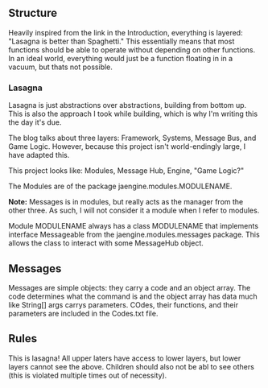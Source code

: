 ## Structure

Heavily inspired from the link in the Introduction, everything is layered: "Lasagna is better than Spaghetti." This essentially means that most functions should be able to operate without depending on other functions. In an ideal world, everything would just be a function floating in in a vacuum, but thats not possible.

### Lasagna 
Lasagna is just abstractions over abstractions, building from bottom up. This is also the approach I took while building, which is why I'm writing this the day it's due. 

The blog talks about three layers: Framework, Systems, Message Bus, and Game Logic. However, because this project isn't world-endingly large, I have adapted this.

This project looks like: Modules, Message Hub, Engine, "Game Logic?"

The Modules are of the package jaengine.modules.MODULENAME.

**Note:** Messages is in modules, but really acts as the manager from the other three. As such, I will not consider it a module when I refer to modules.

Module MODULENAME always has a class MODULENAME that implements interface Messageable from the jaengine.modules.messages package. This allows the class to interact with some MessageHub object.

## Messages
Messages are simple objects: they carry a code and an object array. The code determines what the command is and the object array has data much like String[] args carrys parameters. COdes, their functions, and their parameters are included in the Codes.txt file. 


## Rules
This is lasagna! All upper laters have access to lower layers, but lower layers cannot see the above. Children should also not be abl to see others (this is violated multiple times out of necessity).